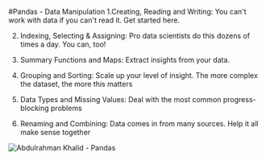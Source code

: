 #Pandas - Data Manipulation
1.Creating, Reading and Writing:
You can't work with data if you can't read it. Get started here.

2. Indexing, Selecting & Assigning:
Pro data scientists do this dozens of times a day. You can, too!
3. Summary Functions and Maps:
Extract insights from your data.

4. Grouping and Sorting:
Scale up your level of insight. The more complex the dataset, the more this matters
5. Data Types and Missing Values:
Deal with the most common progress-blocking problems
6. Renaming and Combining:
Data comes in from many sources. Help it all make sense together

![Abdulrahman Khalid - Pandas](https://user-images.githubusercontent.com/76521677/194166010-877424e7-7e59-48c6-98c2-6661703e32c7.png)
